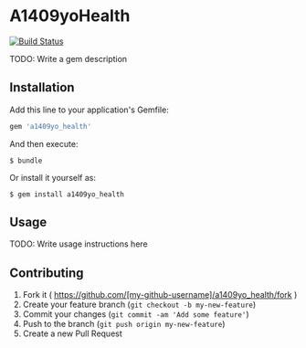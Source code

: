 # A1409yoHealth

[![Build Status](https://travis-ci.org/yuchan-edu/a1409yo_health.svg)](https://travis-ci.org/yuchan-edu/a1409yo_health)

TODO: Write a gem description

## Installation

Add this line to your application's Gemfile:

```ruby
gem 'a1409yo_health'
```

And then execute:

    $ bundle

Or install it yourself as:

    $ gem install a1409yo_health

## Usage

TODO: Write usage instructions here

## Contributing

1. Fork it ( https://github.com/[my-github-username]/a1409yo_health/fork )
2. Create your feature branch (`git checkout -b my-new-feature`)
3. Commit your changes (`git commit -am 'Add some feature'`)
4. Push to the branch (`git push origin my-new-feature`)
5. Create a new Pull Request
